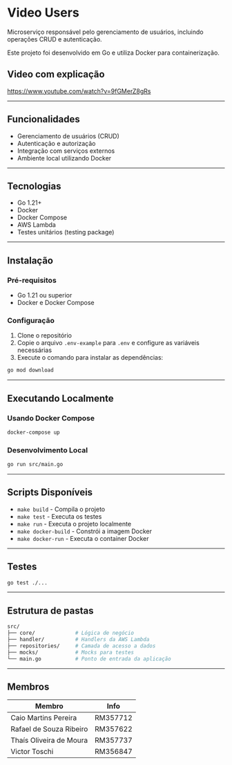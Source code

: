 # Video Users

Microserviço responsável pelo gerenciamento de usuários, incluindo operações CRUD e autenticação.

Este projeto foi desenvolvido em Go e utiliza Docker para containerização.

## Video com explicação
https://www.youtube.com/watch?v=9fGMerZ8gRs

---

## Funcionalidades

- Gerenciamento de usuários (CRUD)
- Autenticação e autorização
- Integração com serviços externos
- Ambiente local utilizando Docker

---

## Tecnologias

- Go 1.21+
- Docker
- Docker Compose
- AWS Lambda
- Testes unitários (testing package)

---

## Instalação

### Pré-requisitos

- Go 1.21 ou superior
- Docker e Docker Compose

### Configuração

1. Clone o repositório
2. Copie o arquivo `.env-example` para `.env` e configure as variáveis necessárias
3. Execute o comando para instalar as dependências:

```bash
go mod download
```

---

## Executando Localmente

### Usando Docker Compose

```bash
docker-compose up
```

### Desenvolvimento Local

```bash
go run src/main.go
```

---

## Scripts Disponíveis

- `make build` - Compila o projeto
- `make test` - Executa os testes
- `make run` - Executa o projeto localmente
- `make docker-build` - Constrói a imagem Docker
- `make docker-run` - Executa o container Docker

---

## Testes

```bash
go test ./...
```

---

## Estrutura de pastas

```bash
src/
├── core/             # Lógica de negócio
├── handler/          # Handlers da AWS Lambda
├── repositories/     # Camada de acesso a dados
├── mocks/            # Mocks para testes
└── main.go           # Ponto de entrada da aplicação
```

---

## Membros

| Membro                        | Info     |
| ----------------------------- | -------- |
| Caio Martins Pereira          | RM357712 |
| Rafael de Souza Ribeiro       | RM357622 |
| Thaís Oliveira de Moura       | RM357737 |
| Victor Toschi                 | RM356847 |
